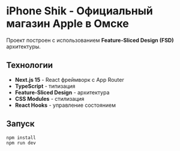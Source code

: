 # iPhone Shik - Официальный магазин Apple в Омске

Проект построен с использованием **Feature-Sliced Design (FSD)** архитектуры.

## Технологии

- **Next.js 15** - React фреймворк с App Router
- **TypeScript** - типизация
- **Feature-Sliced Design** - архитектура
- **CSS Modules** - стилизация
- **React Hooks** - управление состоянием

## Запуск

```bash
npm install
npm run dev
```